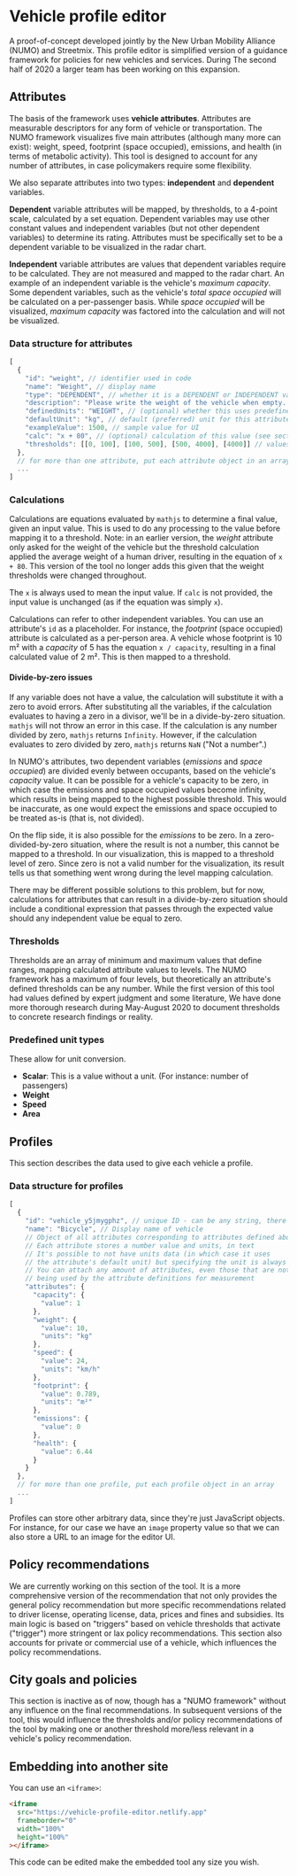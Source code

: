 # Vehicle profile editor

A proof-of-concept developed jointly by the New Urban Mobility Alliance (NUMO) and Streetmix. This profile editor is simplified version of a guidance framework for policies for new vehicles and services. During The second half of 2020 a larger team has been working on this expansion.

## Attributes

The basis of the framework uses **vehicle attributes**. Attributes are measurable descriptors for any form of vehicle or transportation. The NUMO framework visualizes five main attributes (although many more can exist): weight, speed, footprint (space occupied), emissions, and health (in terms of metabolic activity). This tool is designed to account for any number of attributes, in case policymakers require some flexibility.

We also separate attributes into two types: **independent** and **dependent** variables.

**Dependent** variable attributes will be mapped, by thresholds, to a 4-point scale, calculated by a set equation. Dependent variables may use other constant values and independent variables (but not other dependent variables) to determine its rating. Attributes must be specifically set to be a dependent variable to be visualized in the radar chart.

**Independent** variable attributes are values that dependent variables require to be calculated. They are not measured and mapped to the radar chart. An example of an independent variable is the vehicle's _maximum capacity_. Some dependent variables, such as the vehicle's _total space occupied_ will be calculated on a per-passenger basis. While _space occupied_ will be visualized, _maximum capacity_ was factored into the calculation and will not be visualized.

### Data structure for attributes

```js
[
  {
    "id": "weight", // identifier used in code
    "name": "Weight", // display name
    "type": "DEPENDENT", // whether it is a DEPENDENT or INDEPENDENT variable
    "description": "Please write the weight of the vehicle when empty. The heavier a vehicle, the greater risk it may pose when in movement. We will add a weight of one driver as 80 kg (160 lb) for our calculations.", // description in help text
    "definedUnits": "WEIGHT", // (optional) whether this uses predefined unit types
    "defaultUnit": "kg", // default (preferred) unit for this attribute
    "exampleValue": 1500, // sample value for UI
    "calc": "x + 80", // (optional) calculation of this value (see section below)
    "thresholds": [[0, 100], [100, 500], [500, 4000], [4000]] // values mapped to a 4-point scale
  },
  // for more than one attribute, put each attribute object in an array
  ...
]
```

### Calculations

Calculations are equations evaluated by `mathjs` to determine a final value, given an input value. This is used to do any processing to the value before mapping it to a threshold. Note: in an earlier version, the _weight_ attribute only asked for the weight of the vehicle but the threshold calculation applied the average weight of a human driver, resulting in the equation of `x + 80`. This version of the tool no longer adds this given that the weight thresholds were changed throughout.

The `x` is always used to mean the input value. If `calc` is not provided, the input value is unchanged (as if the equation was simply `x`).

Calculations can refer to other independent variables. You can use an attribute's `id` as a placeholder. For instance, the _footprint_ (space occupied) attribute is calculated as a per-person area. A vehicle whose footprint is 10 m² with a _capacity_ of 5 has the equation `x / capacity`, resulting in a final calculated value of 2 m². This is then mapped to a threshold.

#### Divide-by-zero issues

If any variable does not have a value, the calculation will substitute it with a zero to avoid errors. After substituting all the variables, if the calculation evaluates to having a zero in a divisor, we'll be in a divide-by-zero situation. `mathjs` will not throw an error in this case. If the calculation is any number divided by zero, `mathjs` returns `Infinity`. However, if the calculation evaluates to zero divided by zero, `mathjs` returns `NaN` ("Not a number".)

In NUMO's attributes, two dependent variables (_emissions_ and _space occupied_) are divided evenly between occupants, based on the vehicle's _capacity_ value. It can be possible for a vehicle's capacity to be zero, in which case the emissions and space occupied values become infinity, which results in being mapped to the highest possible threshold. This would be inaccurate, as one would expect the emissions and space occupied to be treated as-is (that is, not divided).

On the flip side, it is also possible for the _emissions_ to be zero. In a zero-divided-by-zero situation, where the result is not a number, this cannot be mapped to a threshold. In our visualization, this is mapped to a threshold level of zero. Since zero is not a valid number for the visualization, its result tells us that something went wrong during the level mapping calculation.

There may be different possible solutions to this problem, but for now, calculations for attributes that can result in a divide-by-zero situation should include a conditional expression that passes through the expected value should any independent value be equal to zero.

### Thresholds

Thresholds are an array of minimum and maximum values that define ranges, mapping calculated attribute values to levels. The NUMO framework has a maximum of four levels, but theoretically an attribute's defined thresholds can be any number. While the first version of this tool had values defined by expert judgment and some literature, We have done more thorough research during May-August 2020 to document thresholds to concrete research findings or reality. 

### Predefined unit types

These allow for unit conversion.

- **Scalar**: This is a value without a unit. (For instance: number of passengers)
- **Weight**
- **Speed**
- **Area**

## Profiles

This section describes the data used to give each vehicle a profile.

### Data structure for profiles

```js
[
  {
    "id": "vehicle_y5jmygphz", // unique ID - can be any string, there is no format requirement
    "name": "Bicycle", // Display name of vehicle
    // Object of all attributes corresponding to attributes defined above
    // Each attribute stores a number value and units, in text
    // It's possible to not have units data (in which case it uses
    // the attribute's default unit) but specifying the unit is always preferred.
    // You can attach any amount of attributes, even those that are not
    // being used by the attribute definitions for measurement
    "attributes": {
      "capacity": {
        "value": 1
      },
      "weight": {
        "value": 10,
        "units": "kg"
      },
      "speed": {
        "value": 24,
        "units": "km/h"
      },
      "footprint": {
        "value": 0.789,
        "units": "m²"
      },
      "emissions": {
        "value": 0
      },
      "health": {
        "value": 6.44
      }
    }
  },
  // for more than one profile, put each profile object in an array
  ...
]
```

Profiles can store other arbitrary data, since they're just JavaScript objects. For instance, for our case we have an `image` property value so that we can also store a URL to an image for the editor UI.

## Policy recommendations

We are currently working on this section of the tool. It is a more comprehensive version of the recommendation that not only provides the general policy recommendation but more specific recommendations related to driver license, operating license, data, prices and fines and subsidies. Its main logic is based on "triggers" based on vehicle thresholds that activate ("trigger") more stringent or lax policy recommendations. This section also accounts for private or commercial use of a vehicle, which influences the policy recommendations.

## City goals and policies

This section is inactive as of now, though has a "NUMO framework" without any influence on the final recommendations. In subsequent versions of the tool, this would influence the thresholds and/or policy recommendations of the tool by making one or another threshold more/less relevant in a vehicle's policy recommendation. 

## Embedding into another site

You can use an `<iframe>`:

```html
<iframe
  src="https://vehicle-profile-editor.netlify.app"
  frameborder="0"
  width="100%"
  height="100%"
></iframe>
```

This code can be edited make the embedded tool any size you wish.
